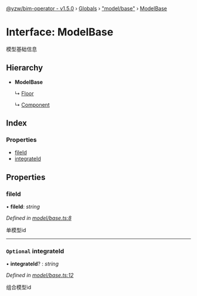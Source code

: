 [@yzw/bim-operator - v1.5.0](../README.md) › [Globals](../globals.md) › ["model/base"](../modules/_model_base_.md) › [ModelBase](_model_base_.modelbase.md)

# Interface: ModelBase

模型基础信息

## Hierarchy

* **ModelBase**

  ↳ [Floor](_model_floor_.floor.md)

  ↳ [Component](_model_component_.component.md)

## Index

### Properties

* [fileId](_model_base_.modelbase.md#fileid)
* [integrateId](_model_base_.modelbase.md#optional-integrateid)

## Properties

###  fileId

• **fileId**: *string*

*Defined in [model/base.ts:8](https://github.com/youkaisteve/bim-operator/blob/d807e84/src/model/base.ts#L8)*

单模型id

___

### `Optional` integrateId

• **integrateId**? : *string*

*Defined in [model/base.ts:12](https://github.com/youkaisteve/bim-operator/blob/d807e84/src/model/base.ts#L12)*

组合模型id
